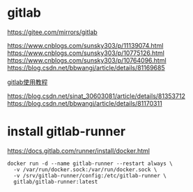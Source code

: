 # gitlab

https://gitee.com/mirrors/gitlab


https://www.cnblogs.com/sunsky303/p/11139074.html
https://www.cnblogs.com/sunsky303/p/10775126.html
https://www.cnblogs.com/sunsky303/p/10764096.html
https://blog.csdn.net/bbwangj/article/details/81169685


[gitlab使用教程](https://blog.csdn.net/Adelly/article/details/79099772#_Toc480656598)

https://blog.csdn.net/sinat_30603081/article/details/81353712
https://blog.csdn.net/bbwangj/article/details/81170311

# install gitlab-runner
https://docs.gitlab.com/runner/install/docker.html

```
docker run -d --name gitlab-runner --restart always \
  -v /var/run/docker.sock:/var/run/docker.sock \
  -v /srv/gitlab-runner/config:/etc/gitlab-runner \
  gitlab/gitlab-runner:latest
```